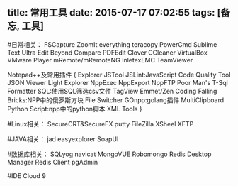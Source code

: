 title: 常用工具
date: 2015-07-17 07:02:55
tags: [备忘, 工具]
---

#日常相关：
FSCapture
ZoomIt
everything
teracopy
PowerCmd
Sublime Text
Ultra Edit
Beyond Compare
PDFEdit
Clover
CCleaner
VirtualBox
VMware Player
mRemote/mRemoteNG
InletexEMC
TeamViewer

Notepad++及常用插件
{
	Explorer
	JSTool
	JSLint:JavaScript Code Quality Tool
	JSON Viewer
	Light Explorer
	NppExec
	NppExport
	NppFTP
	Poor Man's T-Sql Formatter
	SQL:使用SQL筛选csv文件
	TagView
	Emmet/Zen Coding
	Falling Bricks:NPP中的俄罗斯方块
	File Switcher
	GOnpp:golang插件
	MultiClipboard
	Python Script:npp中的python脚本
	XML Tools
}

#Linux相关：
SecureCRT&SecureFX
putty
FileZilla
XSheel
XFTP

#JAVA相关：
jad
easyexplorer
SoapUI

#数据库相关：
SQLyog
navicat
MongoVUE
Robomongo
Redis Desktop Manager
Redis Client
pgAdmin

#IDE
Cloud 9